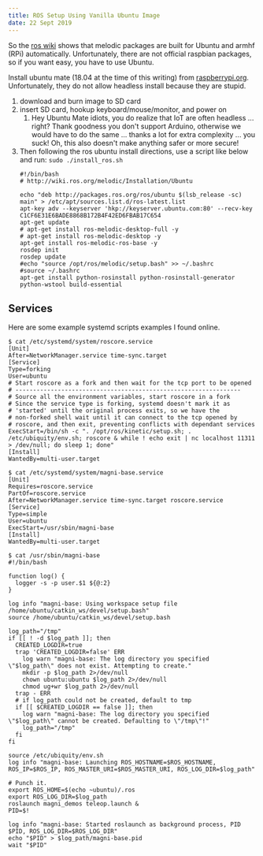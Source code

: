 ```yaml
---
title: ROS Setup Using Vanilla Ubuntu Image
date: 22 Sept 2019
---
```


So the [ros wiki](http://wiki.ros.org/Installation/Ubuntu) shows that
melodic packages are built for Ubuntu and armhf (RPi) automatically.
Unfortunately, there are not official raspbian packages, so if you 
want easy, you have to use Ubuntu.

Install ubuntu mate (18.04 at the time of this writing) from [raspberrypi.org](https://www.raspberrypi.org/downloads/).
Unfortunately, they do not allow headless install because they are
stupid.

1. download and burn image to SD card
1. insert SD card, hookup keyboard/mouse/monitor, and power on
    1. Hey Ubuntu Mate idiots, you do realize that IoT are often headless ... right?
    Thank goodness you don't support Arduino, otherwise we would have to do the same
    ... thanks a lot for extra complexity ... you suck! Oh, this also doesn't make
    anything safer or more secure!
1. Then following the ros ubuntu install directions, use a script like below and
run: `sudo ./install_ros.sh`
    ```
    #!/bin/bash
    # http://wiki.ros.org/melodic/Installation/Ubuntu

    echo "deb http://packages.ros.org/ros/ubuntu $(lsb_release -sc) main" > /etc/apt/sources.list.d/ros-latest.list
    apt-key adv --keyserver 'hkp://keyserver.ubuntu.com:80' --recv-key C1CF6E31E6BADE8868B172B4F42ED6FBAB17C654
    apt-get update
    # apt-get install ros-melodic-desktop-full -y
    # apt-get install ros-melodic-desktop -y
    apt-get install ros-melodic-ros-base -y
    rosdep init
    rosdep update
    #echo "source /opt/ros/melodic/setup.bash" >> ~/.bashrc
    #source ~/.bashrc
    apt-get install python-rosinstall python-rosinstall-generator python-wstool build-essential
    ```


## Services

Here are some example systemd scripts examples I found online.

```
$ cat /etc/systemd/system/roscore.service 
[Unit]
After=NetworkManager.service time-sync.target
[Service]
Type=forking
User=ubuntu
# Start roscore as a fork and then wait for the tcp port to be opened
# ----------------------------------------------------------------
# Source all the environment variables, start roscore in a fork
# Since the service type is forking, systemd doesn't mark it as
# 'started' until the original process exits, so we have the 
# non-forked shell wait until it can connect to the tcp opened by
# roscore, and then exit, preventing conflicts with dependant services
ExecStart=/bin/sh -c ". /opt/ros/kinetic/setup.sh; . /etc/ubiquity/env.sh; roscore & while ! echo exit | nc localhost 11311 > /dev/null; do sleep 1; done"
[Install]
WantedBy=multi-user.target
```

```
$ cat /etc/systemd/system/magni-base.service 
[Unit]
Requires=roscore.service
PartOf=roscore.service
After=NetworkManager.service time-sync.target roscore.service
[Service]
Type=simple
User=ubuntu
ExecStart=/usr/sbin/magni-base
[Install]
WantedBy=multi-user.target
```

```
$ cat /usr/sbin/magni-base 
#!/bin/bash

function log() {
  logger -s -p user.$1 ${@:2}
}

log info "magni-base: Using workspace setup file /home/ubuntu/catkin_ws/devel/setup.bash"
source /home/ubuntu/catkin_ws/devel/setup.bash

log_path="/tmp"
if [[ ! -d $log_path ]]; then
  CREATED_LOGDIR=true
  trap 'CREATED_LOGDIR=false' ERR
    log warn "magni-base: The log directory you specified \"$log_path\" does not exist. Attempting to create."
    mkdir -p $log_path 2>/dev/null
    chown ubuntu:ubuntu $log_path 2>/dev/null
    chmod ug+wr $log_path 2>/dev/null
  trap - ERR
  # if log_path could not be created, default to tmp
  if [[ $CREATED_LOGDIR == false ]]; then
    log warn "magni-base: The log directory you specified \"$log_path\" cannot be created. Defaulting to \"/tmp\"!"
    log_path="/tmp"
  fi
fi

source /etc/ubiquity/env.sh
log info "magni-base: Launching ROS_HOSTNAME=$ROS_HOSTNAME, ROS_IP=$ROS_IP, ROS_MASTER_URI=$ROS_MASTER_URI, ROS_LOG_DIR=$log_path"

# Punch it.
export ROS_HOME=$(echo ~ubuntu)/.ros
export ROS_LOG_DIR=$log_path
roslaunch magni_demos teleop.launch &
PID=$!

log info "magni-base: Started roslaunch as background process, PID $PID, ROS_LOG_DIR=$ROS_LOG_DIR"
echo "$PID" > $log_path/magni-base.pid
wait "$PID"
```
